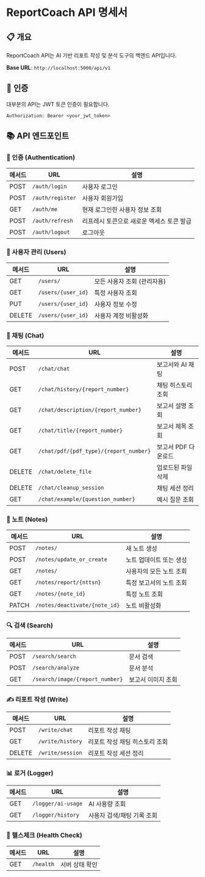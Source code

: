 # ReportCoach API 명세서

## 📋 개요

ReportCoach API는 AI 기반 리포트 작성 및 분석 도구의 백엔드 API입니다.

**Base URL**: `http://localhost:5000/api/v1`

## 🔐 인증

대부분의 API는 JWT 토큰 인증이 필요합니다.
```
Authorization: Bearer <your_jwt_token>
```

## 📚 API 엔드포인트

### 🔑 인증 (Authentication)

| 메서드 | URL | 설명 |
|--------|-----|------|
| POST | `/auth/login` | 사용자 로그인 |
| POST | `/auth/register` | 사용자 회원가입 |
| GET | `/auth/me` | 현재 로그인한 사용자 정보 조회 |
| POST | `/auth/refresh` | 리프레시 토큰으로 새로운 액세스 토큰 발급 |
| POST | `/auth/logout` | 로그아웃 |

### 👥 사용자 관리 (Users)

| 메서드 | URL | 설명 |
|--------|-----|------|
| GET | `/users/` | 모든 사용자 조회 (관리자용) |
| GET | `/users/{user_id}` | 특정 사용자 조회 |
| PUT | `/users/{user_id}` | 사용자 정보 수정 |
| DELETE | `/users/{user_id}` | 사용자 계정 비활성화 |

### 💬 채팅 (Chat)

| 메서드 | URL | 설명 |
|--------|-----|------|
| POST | `/chat/chat` | 보고서와 AI 채팅 |
| GET | `/chat/history/{report_number}` | 채팅 히스토리 조회 |
| GET | `/chat/description/{report_number}` | 보고서 설명 조회 |
| GET | `/chat/title/{report_number}` | 보고서 제목 조회 |
| GET | `/chat/pdf/{pdf_type}/{report_number}` | 보고서 PDF 다운로드 |
| DELETE | `/chat/delete_file` | 업로드된 파일 삭제 |
| DELETE | `/chat/cleanup_session` | 채팅 세션 정리 |
| GET | `/chat/example/{question_number}` | 예시 질문 조회 |

### 📝 노트 (Notes)

| 메서드 | URL | 설명 |
|--------|-----|------|
| POST | `/notes/` | 새 노트 생성 |
| POST | `/notes/update_or_create` | 노트 업데이트 또는 생성 |
| GET | `/notes/` | 사용자의 모든 노트 조회 |
| GET | `/notes/report/{nttsn}` | 특정 보고서의 노트 조회 |
| GET | `/notes/{note_id}` | 특정 노트 조회 |
| PATCH | `/notes/deactivate/{note_id}` | 노트 비활성화 |

### 🔍 검색 (Search)

| 메서드 | URL | 설명 |
|--------|-----|------|
| POST | `/search/search` | 문서 검색 |
| POST | `/search/analyze` | 문서 분석 |
| GET | `/search/image/{report_number}` | 보고서 이미지 조회 |

### ✍️ 리포트 작성 (Write)

| 메서드 | URL | 설명 |
|--------|-----|------|
| POST | `/write/chat` | 리포트 작성 채팅 |
| GET | `/write/history` | 리포트 작성 채팅 히스토리 조회 |
| DELETE | `/write/session` | 리포트 작성 세션 정리 |

### 📊 로거 (Logger)

| 메서드 | URL | 설명 |
|--------|-----|------|
| GET | `/logger/ai-usage` | AI 사용량 조회 |
| GET | `/logger/history` | 사용자 검색/채팅 기록 조회 |

### 🏥 헬스체크 (Health Check)

| 메서드 | URL | 설명 |
|--------|-----|------|
| GET | `/health` | 서버 상태 확인 |
